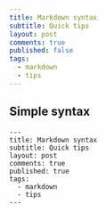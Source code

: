 ```yaml
---
title: Markdown syntax
subtitle: Quick tips
layout: post
comments: true
published: false
tags:
  - markdown
  - tips
---
```


## Simple syntax

```
---
title: Markdown syntax
subtitle: Quick tips
layout: post
comments: true
published: true
tags:
  - markdown
  - tips
---
```